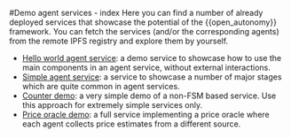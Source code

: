 #Demo agent services - index
Here you can find a number of already deployed services that showcase the potential
of the {{open_autonomy}} framework. You can fetch the  services (and/or 
the corresponding agents) from the remote IPFS registry and explore them by yourself.

- [Hello world agent service](../hello_world_agent_service.md): a demo service to showcase
  how to use the main components in an agent service,  without external interactions.
- [Simple agent service](../simple_abci.md): a service to showcase a number of major
  stages which are quite common in agent services.
- [Counter demo](../counter_example.md): a very simple demo of a non-FSM based service.
  Use this approach for extremely simple services only.
- [Price oracle demo](../price_oracle_intro.md): a full service implementing a
  price oracle where each agent collects price estimates from a different source.
  